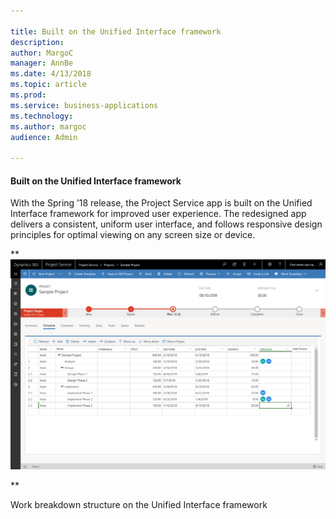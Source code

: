 ```yaml
---

title: Built on the Unified Interface framework
description: 
author: MargoC
manager: AnnBe
ms.date: 4/13/2018
ms.topic: article
ms.prod: 
ms.service: business-applications
ms.technology: 
ms.author: margoc
audience: Admin

---
```

#### Built on the Unified Interface framework



With the Spring ’18 release, the Project Service app is built on the Unified
Interface framework for improved user experience. The redesigned app delivers a
consistent, uniform user interface, and follows responsive design principles for
optimal viewing on any screen size or device.

**![A screenshot of work breakdown structure on the Unified Interface framework](media/built-on-the-unified-interface-framework-1.png "A screenshot of work breakdown structure on the Unified Interface framework")
<!-- New WBS Grid Experience.png -->
**

Work breakdown structure on the Unified Interface framework



